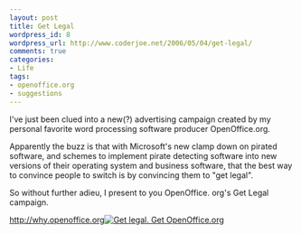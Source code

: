 ```yaml
--- 
layout: post
title: Get Legal
wordpress_id: 8
wordpress_url: http://www.coderjoe.net/2006/05/04/get-legal/
comments: true
categories: 
- Life
tags: 
- openoffice.org
- suggestions
---
```


I've just been clued into a new(?) advertising campaign created by my personal favorite word processing software producer OpenOffice.org. 

Apparently the buzz is that with Microsoft's new clamp down on pirated software, and schemes to implement pirate detecting software into new versions of their operating system and business software, that the best way to convince people to switch is by convincing them to "get legal". 

So without further adieu, I present to you OpenOffice. org's Get Legal campaign.

<http://why.openoffice.org>[![Get legal. Get OpenOffice.org](http://why.openoffice.org/images/ooo_get_legal.png)](http://why.openoffice.org)
